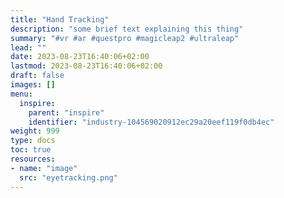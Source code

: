 ```yaml
---
title: "Hand Tracking"
description: "some brief text explaining this thing"
summary: "#vr #ar #questpro #magicleap2 #ultraleap"
lead: ""
date: 2023-08-23T16:40:06+02:00
lastmod: 2023-08-23T16:40:06+02:00
draft: false
images: []
menu:
  inspire:
    parent: "inspire"
    identifier: "industry-104569020912ec29a20eef119f0db4ec"
weight: 999
type: docs
toc: true
resources:
- name: "image"
  src: "eyetracking.png"
---
```

